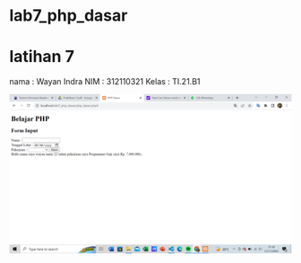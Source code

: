 # lab7_php_dasar
# latihan 7
nama : Wayan Indra
NIM : 312110321
Kelas : TI.21.B1

![Gambar 1](screenshot/ss1.png)
